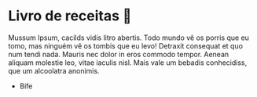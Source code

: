 # Livro de receitas :ox:



Mussum Ipsum, cacilds vidis litro abertis. Todo mundo vê os porris que eu tomo, mas ninguém vê os tombis que eu levo! Detraxit consequat et quo num tendi nada. Mauris nec dolor in eros commodo tempor. Aenean aliquam molestie leo, vitae iaculis nisl. Mais vale um bebadis conhecidiss, que um alcoolatra anonimis.

- Bife